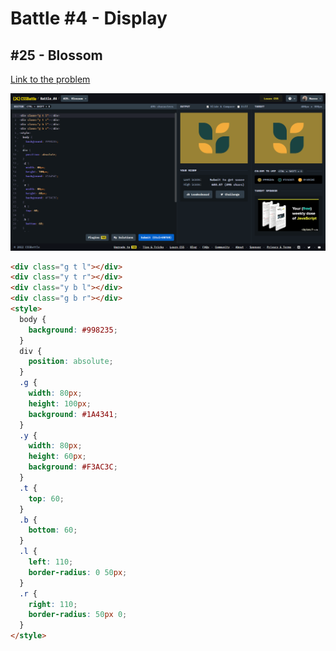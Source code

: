 # Battle #4 - Display

## #25 - Blossom

[Link to the problem](https://cssbattle.dev/play/25)

![result](./images/025_blossom.png)

```html
<div class="g t l"></div>
<div class="y t r"></div>
<div class="y b l"></div>
<div class="g b r"></div>
<style>
  body {
    background: #998235;
  }
  div {
    position: absolute;
  }
  .g {
    width: 80px;
    height: 100px;
    background: #1A4341;
  }
  .y {
    width: 80px;
    height: 60px;
    background: #F3AC3C;
  }
  .t {
    top: 60;
  }
  .b {
    bottom: 60;
  }
  .l {
    left: 110;
    border-radius: 0 50px;
  }
  .r {
    right: 110;
    border-radius: 50px 0;
  }
</style>
```
